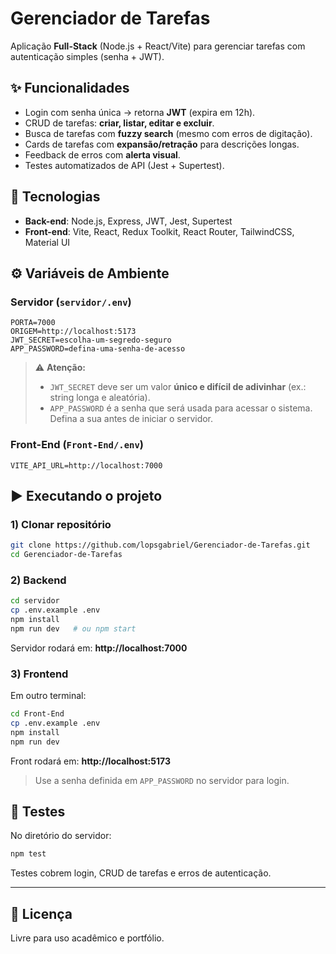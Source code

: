 # Gerenciador de Tarefas

Aplicação **Full-Stack** (Node.js + React/Vite) para gerenciar tarefas com autenticação simples (senha + JWT).

## ✨ Funcionalidades

- Login com senha única → retorna **JWT** (expira em 12h).  
- CRUD de tarefas: **criar, listar, editar e excluir**.  
- Busca de tarefas com **fuzzy search** (mesmo com erros de digitação).  
- Cards de tarefas com **expansão/retração** para descrições longas.  
- Feedback de erros com **alerta visual**.  
- Testes automatizados de API (Jest + Supertest).  

## 🚀 Tecnologias

- **Back-end**: Node.js, Express, JWT, Jest, Supertest  
- **Front-end**: Vite, React, Redux Toolkit, React Router, TailwindCSS, Material UI  

## ⚙️ Variáveis de Ambiente

### Servidor (`servidor/.env`)
```env
PORTA=7000
ORIGEM=http://localhost:5173
JWT_SECRET=escolha-um-segredo-seguro
APP_PASSWORD=defina-uma-senha-de-acesso
```

> ⚠️ **Atenção:**  
> - `JWT_SECRET` deve ser um valor **único e difícil de adivinhar** (ex.: string longa e aleatória).  
> - `APP_PASSWORD` é a senha que será usada para acessar o sistema. Defina a sua antes de iniciar o servidor.  

### Front-End (`Front-End/.env`)
```env
VITE_API_URL=http://localhost:7000
```

## ▶️ Executando o projeto

### 1) Clonar repositório
```bash
git clone https://github.com/lopsgabriel/Gerenciador-de-Tarefas.git
cd Gerenciador-de-Tarefas
```

### 2) Backend
```bash
cd servidor
cp .env.example .env
npm install
npm run dev   # ou npm start
```
Servidor rodará em: **http://localhost:7000**

### 3) Frontend
Em outro terminal:
```bash
cd Front-End
cp .env.example .env
npm install
npm run dev
```
Front rodará em: **http://localhost:5173**

> Use a senha definida em `APP_PASSWORD` no servidor para login.

## 🧪 Testes

No diretório do servidor:
```bash
npm test
```

Testes cobrem login, CRUD de tarefas e erros de autenticação.

---

## 📜 Licença
Livre para uso acadêmico e portfólio.  
